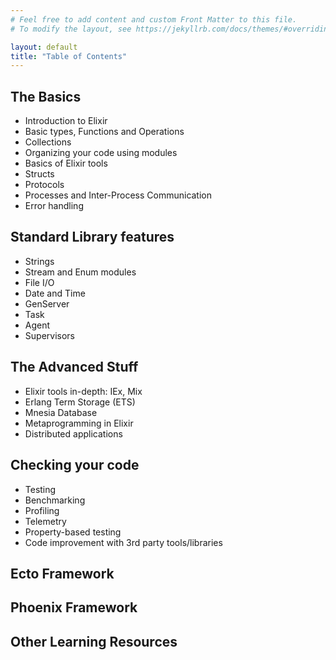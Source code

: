 ```yaml
---
# Feel free to add content and custom Front Matter to this file.
# To modify the layout, see https://jekyllrb.com/docs/themes/#overriding-theme-defaults

layout: default
title: "Table of Contents"
---
```

## The Basics
- Introduction to Elixir
- Basic types, Functions and Operations
- Collections
- Organizing your code using modules
- Basics of Elixir tools
- Structs
- Protocols
- Processes and Inter-Process Communication
- Error handling

## Standard Library features
- Strings
- Stream and Enum modules
- File I/O
- Date and Time
- GenServer
- Task
- Agent
- Supervisors

## The Advanced Stuff
- Elixir tools in-depth: IEx, Mix
- Erlang Term Storage (ETS)
- Mnesia Database
- Metaprogramming in Elixir
- Distributed applications

## Checking your code
- Testing
- Benchmarking
- Profiling
- Telemetry
- Property-based testing
- Code improvement with 3rd party tools/libraries

## Ecto Framework

## Phoenix Framework

## Other Learning Resources